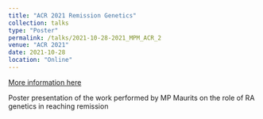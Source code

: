 ```yaml
---
title: "ACR 2021 Remission Genetics"
collection: talks
type: "Poster"
permalink: /talks/2021-10-28-2021_MPM_ACR_2
venue: "ACR 2021"
date: 2021-10-28
location: "Online"
---
```


[More information here](https://acrabstracts.org/abstract/genetics-of-rheumatoid-arthritis-remission-hla-se-associated-with-remission-in-anti-ccp-positive-patients/)

Poster presentation of the work performed by MP Maurits on the role of RA genetics in reaching remission
